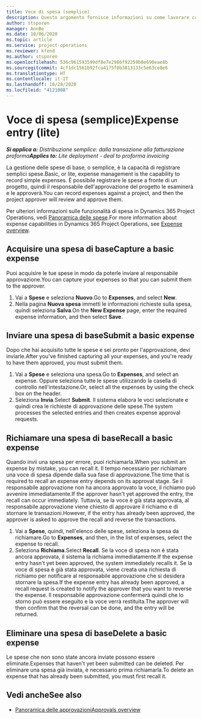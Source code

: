```yaml
---
title: Voce di spesa (semplice)
description: Questo argomento fornisce informazioni su come lavorare con le voci di spesa in una distribuzione semplice.
author: stsporen
manager: AnnBe
ms.date: 10/06/2020
ms.topic: article
ms.service: project-operations
ms.reviewer: kfend
ms.author: stsporen
ms.openlocfilehash: 536c961593599df8e7e2986f92259b0e690eae8b
ms.sourcegitcommit: 4cf1dc1561b92fca4175f0b3813133c5e63ce8e6
ms.translationtype: HT
ms.contentlocale: it-IT
ms.lasthandoff: 10/28/2020
ms.locfileid: "4121088"
---
```

# <a name="expense-entry-lite"></a><span data-ttu-id="2c235-103">Voce di spesa (semplice)</span><span class="sxs-lookup"><span data-stu-id="2c235-103">Expense entry (lite)</span></span>

<span data-ttu-id="2c235-104">_**Si applica a:** Distribuzione semplice: dalla transazione alla fatturazione proforma_</span><span class="sxs-lookup"><span data-stu-id="2c235-104">_**Applies to:** Lite deployment - deal to proforma invoicing_</span></span>

<span data-ttu-id="2c235-105">La gestione delle spese di base, o semplice, è la capacità di registrare semplici spese.</span><span class="sxs-lookup"><span data-stu-id="2c235-105">Basic, or lite, expense management is the capability to record simple expenses.</span></span> <span data-ttu-id="2c235-106">È possibile registrare le spese a fronte di un progetto, quindi il responsabile dell'approvazione del progetto le esaminerà e le approverà.</span><span class="sxs-lookup"><span data-stu-id="2c235-106">You can record expenses against a project, and then the project approver will review and approve them.</span></span>

<span data-ttu-id="2c235-107">Per ulteriori informazioni sulle funzionalità di spesa in Dynamics 365 Project Operations, vedi [Panoramica delle spese](expense-overview.md).</span><span class="sxs-lookup"><span data-stu-id="2c235-107">For more information about expense capabilities in Dynamics 365 Project Operations, see [Expense overview](expense-overview.md).</span></span>

## <a name="capture-a-basic-expense"></a><span data-ttu-id="2c235-108">Acquisire una spesa di base</span><span class="sxs-lookup"><span data-stu-id="2c235-108">Capture a basic expense</span></span>

<span data-ttu-id="2c235-109">Puoi acquisire le tue spese in modo da poterle inviare al responsabile approvazione.</span><span class="sxs-lookup"><span data-stu-id="2c235-109">You can capture your expenses so that you can submit them to the approver.</span></span>

1. <span data-ttu-id="2c235-110">Vai a **Spese** e seleziona **Nuovo**.</span><span class="sxs-lookup"><span data-stu-id="2c235-110">Go to **Expenses**, and select **New**.</span></span>
2. <span data-ttu-id="2c235-111">Nella pagina **Nuova spesa** immetti le informazioni richieste sulla spesa, quindi seleziona **Salva**.</span><span class="sxs-lookup"><span data-stu-id="2c235-111">On the **New Expense** page, enter the required expense information, and then select **Save**.</span></span>

## <a name="submit-a-basic-expense"></a><span data-ttu-id="2c235-112">Inviare una spesa di base</span><span class="sxs-lookup"><span data-stu-id="2c235-112">Submit a basic expense</span></span>

<span data-ttu-id="2c235-113">Dopo che hai acquisito tutte le spese e sei pronto per l'approvazione, devi inviarle.</span><span class="sxs-lookup"><span data-stu-id="2c235-113">After you've finished capturing all your expenses, and you're ready to have them approved, you must submit them.</span></span>

1. <span data-ttu-id="2c235-114">Vai a **Spese** e seleziona una spesa.</span><span class="sxs-lookup"><span data-stu-id="2c235-114">Go to **Expenses**, and select an expense.</span></span> <span data-ttu-id="2c235-115">Oppure seleziona tutte le spese utilizzando la casella di controllo nell'intestazione.</span><span class="sxs-lookup"><span data-stu-id="2c235-115">Or, select all the expenses by using the check box on the header.</span></span>
2. <span data-ttu-id="2c235-116">Seleziona **Invia**.</span><span class="sxs-lookup"><span data-stu-id="2c235-116">Select **Submit**.</span></span> <span data-ttu-id="2c235-117">Il sistema elabora le voci selezionate e quindi crea le richieste di approvazione delle spese.</span><span class="sxs-lookup"><span data-stu-id="2c235-117">The system processes the selected entries and then creates expense approval requests.</span></span>

## <a name="recall-a-basic-expense"></a><span data-ttu-id="2c235-118">Richiamare una spesa di base</span><span class="sxs-lookup"><span data-stu-id="2c235-118">Recall a basic expense</span></span>

<span data-ttu-id="2c235-119">Quando invii una spesa per errore, puoi richiamarla.</span><span class="sxs-lookup"><span data-stu-id="2c235-119">When you submit an expense by mistake, you can recall it.</span></span> <span data-ttu-id="2c235-120">Il tempo necessario per richiamare una voce di spesa dipende dalla sua fase di approvazione.</span><span class="sxs-lookup"><span data-stu-id="2c235-120">The time that is required to recall an expense entry depends on its approval stage.</span></span>  <span data-ttu-id="2c235-121">Se il responsabile approvazione non ha ancora approvato la voce, il richiamo può avvenire immediatamente.</span><span class="sxs-lookup"><span data-stu-id="2c235-121">If the approver hasn't yet approved the entry, the recall can occur immediately.</span></span> <span data-ttu-id="2c235-122">Tuttavia, se la voce è già stata approvata, al responsabile approvazione viene chiesto di approvare il richiamo e di stornare le transazioni.</span><span class="sxs-lookup"><span data-stu-id="2c235-122">However, if the entry has already been approved, the approver is asked to approve the recall and reverse the transactions.</span></span>

1. <span data-ttu-id="2c235-123">Vai a **Spese**, quindi, nell'elenco delle spese, seleziona la spesa da richiamare.</span><span class="sxs-lookup"><span data-stu-id="2c235-123">Go to **Expenses**, and then, in the list of expenses, select the expense to recall.</span></span>
2. <span data-ttu-id="2c235-124">Seleziona **Richiama**.</span><span class="sxs-lookup"><span data-stu-id="2c235-124">Select **Recall**.</span></span> <span data-ttu-id="2c235-125">Se la voce di spesa non è stata ancora approvata, il sistema la richiama immediatamente.</span><span class="sxs-lookup"><span data-stu-id="2c235-125">If the expense entry hasn't yet been approved, the system immediately recalls it.</span></span> <span data-ttu-id="2c235-126">Se la voce di spesa è già stata approvata, viene creata una richiesta di richiamo per notificare al responsabile approvazione che si desidera stornare la spesa.</span><span class="sxs-lookup"><span data-stu-id="2c235-126">If the expense entry has already been approved, a recall request is created to notify the approver that you want to reverse the expense.</span></span> <span data-ttu-id="2c235-127">Il responsabile approvazione confermerà quindi che lo storno può essere eseguito e la voce verrà restituita.</span><span class="sxs-lookup"><span data-stu-id="2c235-127">The approver will then confirm that the reversal can be done, and the entry will be returned.</span></span>

## <a name="delete-a-basic-expense"></a><span data-ttu-id="2c235-128">Eliminare una spesa di base</span><span class="sxs-lookup"><span data-stu-id="2c235-128">Delete a basic expense</span></span>

<span data-ttu-id="2c235-129">Le spese che non sono state ancora inviate possono essere eliminate.</span><span class="sxs-lookup"><span data-stu-id="2c235-129">Expenses that haven't yet been submitted can be deleted.</span></span> <span data-ttu-id="2c235-130">Per eliminare una spesa già inviata, è necessario prima richiamarla.</span><span class="sxs-lookup"><span data-stu-id="2c235-130">To delete an expense that has already been submitted, you must first recall it.</span></span>

## <a name="see-also"></a><span data-ttu-id="2c235-131">Vedi anche</span><span class="sxs-lookup"><span data-stu-id="2c235-131">See also</span></span>

- [<span data-ttu-id="2c235-132">Panoramica delle approvazioni</span><span class="sxs-lookup"><span data-stu-id="2c235-132">Approvals overview</span></span>](../approvals/approvals-overview.md)

